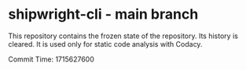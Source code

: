 # shipwright-cli - main branch

This repository contains the frozen state of the repository.
Its history is cleared. It is used only for static code
analysis with Codacy.

Commit Time: 1715627600